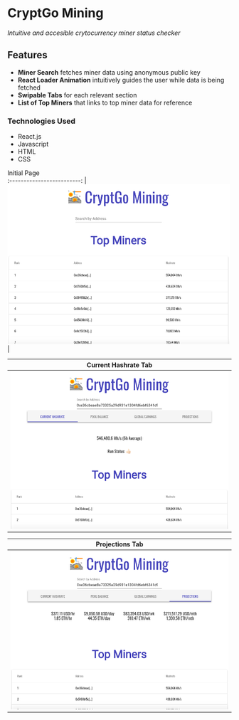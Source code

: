# CryptGo Mining

*Intuitive and accesible crytocurrency miner status checker*

## Features
* **Miner Search** fetches miner data using anonymous public key
* **React Loader Animation** intuitively guides the user while data is being fetched
* **Swipable Tabs** for each relevant section 
* **List of Top Miners** that links to top miner data for reference

### Technologies Used
* React.js
* Javascript
* HTML
* CSS

Initial Page             
:-------------------------: |
<img src="client/public/mining ui imgs/homepage.png" alt="cryptgo home page" width="500"/> |

Current Hashrate Tab             | 
:-------------------------:|
<img src="client/public/mining ui imgs/hashrate.png" alt="cryptgo status tab" width="500"/> |  

Projections Tab |
:-------------------------: |
<img src="client/public/mining ui imgs/projections.png" alt="cryptgo projections tab" width="500"/> |

